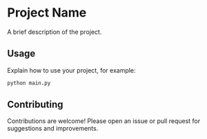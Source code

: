 # Project Name

A brief description of the project.


## Usage

Explain how to use your project, for example:

```bash
python main.py
```

## Contributing

Contributions are welcome! Please open an issue or pull request for suggestions and improvements.

